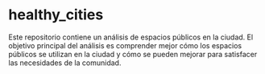 # healthy_cities
Este repositorio contiene un análisis de espacios públicos en la ciudad. El objetivo principal del análisis es comprender mejor cómo los espacios públicos se utilizan en la ciudad y cómo se pueden mejorar para satisfacer las necesidades de la comunidad.
